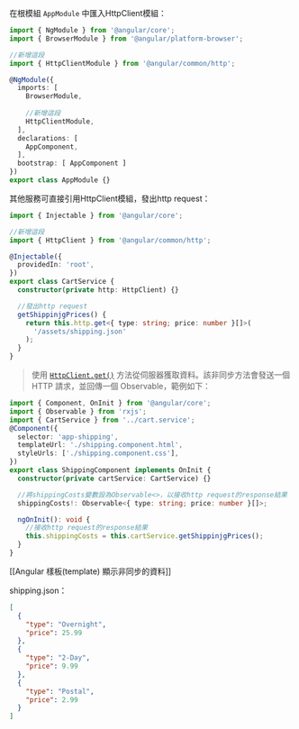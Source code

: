 在根模組 `AppModule` 中匯入HttpClient模組：
```typescript
import { NgModule } from '@angular/core';
import { BrowserModule } from '@angular/platform-browser';

//新增這段
import { HttpClientModule } from '@angular/common/http';

@NgModule({
  imports: [
    BrowserModule,
    
	//新增這段
    HttpClientModule,
  ],
  declarations: [
    AppComponent,
  ],
  bootstrap: [ AppComponent ]
})
export class AppModule {}
```

其他服務可直接引用HttpClient模組，發出http request：
```typescript
import { Injectable } from '@angular/core';

//新增這段
import { HttpClient } from '@angular/common/http';

@Injectable({
  providedIn: 'root',
})
export class CartService {
  constructor(private http: HttpClient) {}

  //發出http request
  getShippinjgPrices() {
    return this.http.get<{ type: string; price: number }[]>(
      '/assets/shipping.json'
    );
  }
}
```

>使用 [`HttpClient.get()`](https://angular.tw/api/common/http/HttpClient#get) 方法從伺服器獲取資料。該非同步方法會發送一個 HTTP 請求，並回傳一個 Observable，範例如下：
```typescript
import { Component, OnInit } from '@angular/core';
import { Observable } from 'rxjs';
import { CartService } from '../cart.service';
@Component({
  selector: 'app-shipping',
  templateUrl: './shipping.component.html',
  styleUrls: ['./shipping.component.css'],
})
export class ShippingComponent implements OnInit {
  constructor(private cartService: CartService) {}

  //將shippingCosts變數設為Observable<>，以接收http request的response結果
  shippingCosts!: Observable<{ type: string; price: number }[]>;

  ngOnInit(): void {
    //接收http request的response結果
    this.shippingCosts = this.cartService.getShippinjgPrices();
  }
}
```

[[Angular 樣板(template) 顯示非同步的資料]]

shipping.json：
```JSON
[
  {
    "type": "Overnight",
    "price": 25.99
  },
  {
    "type": "2-Day",
    "price": 9.99
  },
  {
    "type": "Postal",
    "price": 2.99
  }
]
```

